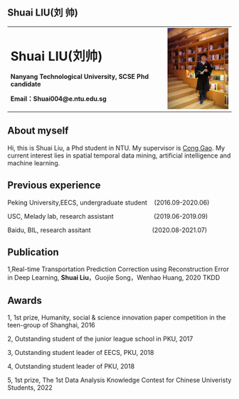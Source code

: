 ## Shuai LIU(刘 帅)

<table border="0">
  <tr>
    <td width="70%">
      <h1>Shuai LIU(刘帅)</h1>
      <p><b>Nanyang Technological University, SCSE Phd candidate</b></p>
      <p><b>Email：Shuai004@e.ntu.edu.sg</b></p>
    </td>
    <td width="30%">
      <img src="/mmexport1594121939607.jpg" width="100%">      
    </td>
  </tr>
</table>

## About myself
Hi, this is Shuai Liu, a Phd student in NTU. My supervisor is [Cong Gao](https://personal.ntu.edu.sg/gaocong/). My current interest lies in spatial temporal data mining, artificial intelligence and machine learning.

## Previous experience
Peking University,EECS, undergraduate student &nbsp;&nbsp;  (2016.09-2020.06)

USC, Melady lab, research assistant   &nbsp;&nbsp;&nbsp;&nbsp;&nbsp;&nbsp;&nbsp;&nbsp;&nbsp;&nbsp;&nbsp;&nbsp;&nbsp;&nbsp;&nbsp;&nbsp;&nbsp;&nbsp;&nbsp;&nbsp;&nbsp;    (2019.06-2019.09)

Baidu, BIL, research assitant     &nbsp;&nbsp;&nbsp;&nbsp;&nbsp;&nbsp;&nbsp;&nbsp;&nbsp;&nbsp;&nbsp;&nbsp;&nbsp;&nbsp;&nbsp;&nbsp;&nbsp;&nbsp;&nbsp;&nbsp;&nbsp;&nbsp;&nbsp;&nbsp;&nbsp;&nbsp;&nbsp;&nbsp;&nbsp;&nbsp;&nbsp;&nbsp;&nbsp;        (2020.08-2021.07)

## Publication
1,Real-time Transportation Prediction Correction using Reconstruction Error in Deep Learning, **Shuai Liu**，Guojie Song，Wenhao Huang, 2020 TKDD

## Awards
1, 1st prize, Humanity, social & science innovation paper competition in the teen-group of Shanghai, 2016

2, Outstanding student of the junior league school in PKU, 2017

3, Outstanding student leader of EECS, PKU, 2018

4, Outstanding student leader of PKU, 2018

5, 1st prize, The 1st Data Analysis Knowledge Contest for Chinese Univeristy Students, 2022


